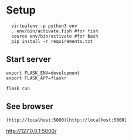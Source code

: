 # Setup

      virtualenv -p python3 env
      . env/bin/activate.fish #for fish
      source env/bin/activate #for bash
      pip install -r requirements.txt

## Start server

    export FLASK_ENV=development
    export FLASK_APP=flaskr
    
    flask run


## See browser

    (http://localhost:5000)[http://localhost:5000]

http://127.0.0.1:5000/